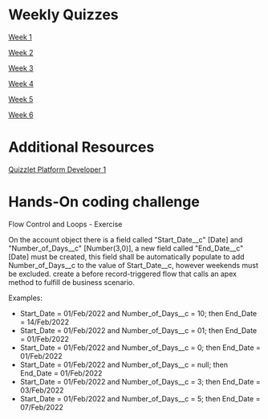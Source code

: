 # Weekly Quizzes

[Week 1](https://testmoz.com/q/2201947)

[Week 2](https://testmoz.com/q/3949222)

[Week 3](https://testmoz.com/q/4041030)

[Week 4](https://testmoz.com/q/4144674)

[Week 5](https://testmoz.com/q/6069474)

[Week 6](https://testmoz.com/q/6644724)

# Additional Resources
[Quizzlet Platform Developer 1](https://quizlet.com/216685185/platform-developer-1-flash-cards/)

# Hands-On coding challenge
Flow Control and Loops - Exercise

On the account object there is a field called "Start_Date__c" [Date] and "Number_of_Days__c" [Number(3,0)], a new field called "End_Date__c" [Date] must be created, this field shall be automatically populate to add Number_of_Days__c to the value of Start_Date__c, however weekends must be excluded. create a before record-triggered flow that calls an apex method to fulfill de business scenario.

Examples:
- Start_Date = 01/Feb/2022 and Number_of_Days__c = 10; then End_Date = 14/Feb/2022
- Start_Date = 01/Feb/2022 and Number_of_Days__c = 01; then End_Date = 01/Feb/2022
- Start_Date = 01/Feb/2022 and Number_of_Days__c = 0; then End_Date = 01/Feb/2022
- Start_Date = 01/Feb/2022 and Number_of_Days__c = null; then End_Date = 01/Feb/2022
- Start_Date = 01/Feb/2022 and Number_of_Days__c = 3; then End_Date = 03/Feb/2022
- Start_Date = 01/Feb/2022 and Number_of_Days__c = 5; then End_Date = 07/Feb/2022


